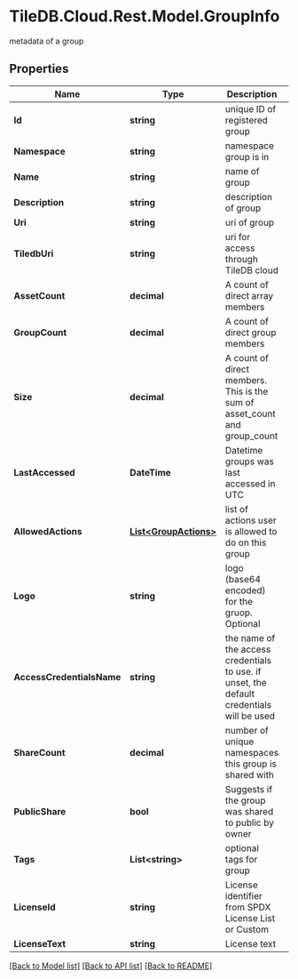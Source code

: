 # TileDB.Cloud.Rest.Model.GroupInfo
metadata of a group

## Properties

Name | Type | Description | Notes
------------ | ------------- | ------------- | -------------
**Id** | **string** | unique ID of registered group | [optional] 
**Namespace** | **string** | namespace group is in | [optional] 
**Name** | **string** | name of group | [optional] 
**Description** | **string** | description of group | [optional] 
**Uri** | **string** | uri of group | [optional] 
**TiledbUri** | **string** | uri for access through TileDB cloud | [optional] 
**AssetCount** | **decimal** | A count of direct array members | [optional] 
**GroupCount** | **decimal** | A count of direct group members | [optional] 
**Size** | **decimal** | A count of direct members. This is the sum of asset_count and group_count | [optional] 
**LastAccessed** | **DateTime** | Datetime groups was last accessed in UTC | [optional] 
**AllowedActions** | [**List&lt;GroupActions&gt;**](GroupActions.md) | list of actions user is allowed to do on this group | [optional] 
**Logo** | **string** | logo (base64 encoded) for the gruop. Optional | [optional] 
**AccessCredentialsName** | **string** | the name of the access credentials to use. if unset, the default credentials will be used | [optional] 
**ShareCount** | **decimal** | number of unique namespaces this group is shared with | [optional] 
**PublicShare** | **bool** | Suggests if the group was shared to public by owner | [optional] 
**Tags** | **List&lt;string&gt;** | optional tags for group | [optional] 
**LicenseId** | **string** | License identifier from SPDX License List or Custom | [optional] 
**LicenseText** | **string** | License text | [optional] 

[[Back to Model list]](../README.md#documentation-for-models) [[Back to API list]](../README.md#documentation-for-api-endpoints) [[Back to README]](../README.md)

